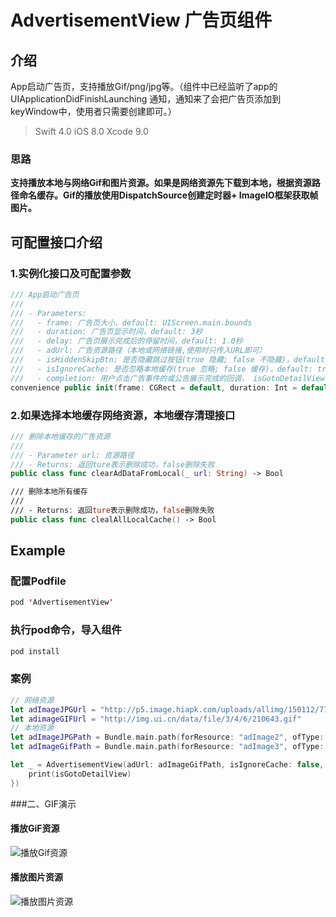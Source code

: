 # AdvertisementView 广告页组件
## 介绍
App启动广告页，支持播放Gif/png/jpg等。（组件中已经监听了app的 UIApplicationDidFinishLaunching 通知，通知来了会把广告页添加到keyWindow中，使用者只需要创建即可。）


> Swift 4.0
> iOS 8.0
> Xcode 9.0
> 

### 思路
**支持播放本地与网络Gif和图片资源。如果是网络资源先下载到本地，根据资源路径命名缓存。Gif的播放使用DispatchSource创建定时器+ ImageIO框架获取帧图片。**

## 可配置接口介绍

### 1.实例化接口及可配置参数

```Swift
/// App启动广告页
///
/// - Parameters:
///   - frame: 广告页大小，default: UIScreen.main.bounds
///   - duration: 广告页显示时间，default: 3秒
///   - delay: 广告页展示完成后的停留时间，default: 1.0秒
///   - adUrl: 广告资源路径（本地或网络链接,使用时只传入URL即可）
///   - isHiddenSkipBtn: 是否隐藏跳过按钮(true 隐藏; false 不隐藏)，default: false
///   - isIgnoreCache: 是否忽略本地缓存(true 忽略; false 缓存)，default: true
///   - completion: 用户点击广告事件的或公告展示完成的回调， isGotoDetailView 为ture表示点击了公告详情
convenience public init(frame: CGRect = default, duration: Int = default, delay: Double = default, adUrl: String, isHiddenSkipBtn: Bool = default, isIgnoreCache: Bool = default, completion: @escaping (_ isGotoDetailView: Bool) -> ())
```

### 2.如果选择本地缓存网络资源，本地缓存清理接口

```Swift
/// 删除本地缓存的广告资源
///
/// - Parameter url: 资源路径
/// - Returns: 返回ture表示删除成功，false删除失败
public class func clearAdDataFromLocal(_ url: String) -> Bool

/// 删除本地所有缓存
///
/// - Returns: 返回ture表示删除成功，false删除失败
public class func clealAllLocalCache() -> Bool
```

## Example

### 配置Podfile

```Swift
pod 'AdvertisementView'
```

### 执行pod命令，导入组件

```Swift
pod install
```
### 案例

```Swift
// 网络资源
let adImageJPGUrl = "http://p5.image.hiapk.com/uploads/allimg/150112/7730-150112143S3.jpg"
let adimageGIFUrl = "http://img.ui.cn/data/file/3/4/6/210643.gif"
// 本地资源
let adImageJPGPath = Bundle.main.path(forResource: "adImage2", ofType: "jpg") ?? ""
let adImageGifPath = Bundle.main.path(forResource: "adImage3", ofType: "gif") ?? ""

let _ = AdvertisementView(adUrl: adImageGifPath, isIgnoreCache: false, completion: { (isGotoDetailView) in
    print(isGotoDetailView)
})
```

###二、GIF演示

#### 播放GiF资源

![播放Gif资源](http://upload-images.jianshu.io/upload_images/877439-622f6ac4decbc009.gif?imageMogr2/auto-orient/strip%7CimageView2/2/w/1240)


#### 播放图片资源

![播放图片资源](http://upload-images.jianshu.io/upload_images/877439-39885f0571c6e3b7.gif?imageMogr2/auto-orient/strip%7CimageView2/2/w/1240)
